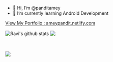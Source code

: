- 👋 Hi, I’m @panditamey
- 🌱 I’m currently learning Android Development

[View My Portfolio : ameypandit.netlify.com](https://ameypandit.netlify.com)

<img align="center" src="https://github-readme-stats.anuraghazra1.vercel.app/api?username=panditamey&show_icons=true&include_all_commits=true&theme=ayu-mirage" alt="Ravi's github stats" />
<img align="center" src="https://github-readme-stats.anuraghazra1.vercel.app/api/top-langs/?username=panditamey&layout=compact&theme=ayu-mirage" />

<br><br>
![](https://komarev.com/ghpvc/?username=panditamey&style=flat)
